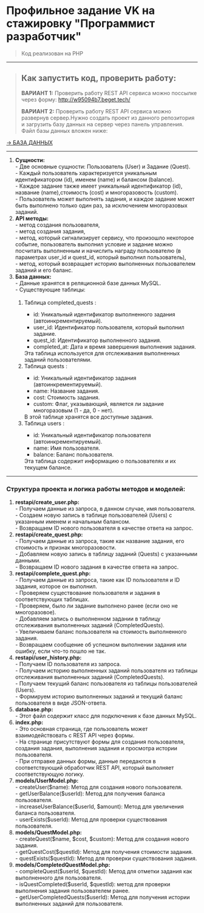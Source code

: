 # Профильное задание VK на стажировку "Программист разработчик"

>    Код реализован на PHP

---

> <strong><h2>Как запустить код, проверить работу:</h2></strong>
> <p><strong>ВАРИАНТ 1:</strong> Проверить работу REST API сервиса можно поссылке через форму: <a href="http://w95094b7.beget.tech/">http://w95094b7.beget.tech/</a></p>
> <p><strong>ВАРИАНТ 2:</strong> Проверить работу REST API сервиса можно развернув сервер.Нужно создать проект из данного репозитория и загрузить базу данных на сервер через панель управления. Файл базы данных вложен ниже:</p>
[ -> БАЗА ДАННЫХ ](https://github.com/ktsmsnv/vk-internship/blob/1330565b21d912b183af0ed51c0597549dd4e93c/vk_restapi.sql)

---

<ol>
  <li>
    <strong>
       Сущности:
    </strong>
    <br />
     - Две основные сущности: Пользователь (User) и Задание (Quest).
    <br />
     - Каждый пользователь характеризуется уникальным идентификатором (id), именем (name) и балансом (balance).
    <br />
     - Каждое задание также имеет уникальный идентификатор (id), название (name),стоимость (cost) и многоразовость (custom).
    <br />
     - Пользователь может выполнять задания, и каждое задание может быть выполнено только один раз, за исключением многоразовых заданий.
  </li>
  <li>
    <strong>
       API методы:
    </strong>
    <br />
     - метод создания пользователя,
    <br />
     - метод создания задания,
    <br />
     - метод, который сигнализирует сервису, что произошло некоторое событие, пользователь выполнил условие и задание можно посчитать выполненным и начислить награду пользователю (в параметрах user_id и quest_id, который выполнил пользователь),
    <br />
     - метод, который возвращает историю выполненных пользователем заданий и его баланс.
  </li>
  <li>
    <strong>
       База данных:
    </strong>
    <br />
     - Данные хранятся в реляционной базе данных MySQL.
    <br />
     - Существующие таблицы:
    <br><br />
          <ol>
          <li>Таблица completed_quests :</li>
            <ul>
              <li>id: Уникальный идентификатор выполненного задания (автоинкрементируемый).</li>
              <li>user_id: Идентификатор пользователя, который выполнил задание.</li>
              <li>quest_id: Идентификатор выполненного задания.</li>
              <li>completed_at: Дата и время завершения выполнения задания.</li>
             </ul>
              Эта таблица используется для отслеживания выполненных заданий пользователями. 
        <li>Таблица quests :</li>
         <ul>
          <li>id: Уникальный идентификатор задания (автоинкрементируемый).</li>
          <li>name: Название задания.</li>
          <li>cost: Стоимость задания.</li>
          <li>custom: Флаг, указывающий, является ли задание многоразовым (1 - да, 0 - нет).</li>
          </ul>
          В этой таблице хранятся все доступные задания.
          <li>Таблица users :</li>
          <ul>
          <li>id: Уникальный идентификатор пользователя (автоинкрементируемый).</li>
          <li>name: Имя пользователя.</li>
          <li>balance: Баланс пользователя.
          </ul>
          Эта таблица содержит информацию о пользователях и их текущем балансе.
          </ol>
  </li>
</ol>

---

<h3>Структура проекта и логика работы методов и моделей:</h3>
<ol>
  <li>
    <strong>
       restapi/create_user.php:
    </strong>
    <br />
     - Получаем данные из запроса, в данном случае, имя пользователя.
    <br />
     - Создаем новую запись в таблице пользователей (Users) с указанным именем и начальным балансом.
    <br />
     - Возвращаем ID нового пользователя в качестве ответа на запрос.
  </li>
  <li>
    <strong>
       restapi/create_quest.php:
    </strong>
    <br />
     - Получаем данные из запроса, такие как название задания, его стоимость и признак многоразовости.
    <br />
     - Добавляем новую запись в таблицу заданий (Quests) с указанными данными.
    <br />
     - Возвращаем ID нового задания в качестве ответа на запрос.
  </li>
  <li>
    <strong>
       restapi/complete_quest.php:
    </strong>
    <br />
     - Получаем данные из запроса, такие как ID пользователя и ID задания, которое он выполнил.
    <br />
     - Проверяем существование пользователя и задания в соответствующих таблицах.
    <br />
     - Проверяем, было ли задание выполнено ранее (если оно не многоразовое).
    <br />
     - Добавляем запись о выполненном задании в таблицу отслеживания выполненных заданий (CompletedQuests).
    <br />
     - Увеличиваем баланс пользователя на стоимость выполненного задания.
    <br />
     - Возвращаем сообщение об успешном выполнении задания или ошибку, если что-то пошло не так.
  </li>
  <li>
    <strong>
       restapi/user_history.php:
    </strong>
    <br />
     - Получаем ID пользователя из запроса.
    <br />
     - Получаем историю выполненных заданий пользователя из таблицы отслеживания выполненных заданий (CompletedQuests).
    <br />
     - Получаем текущий баланс пользователя из таблицы пользователей (Users).
    <br />
     - Формируем историю выполненных заданий и текущий баланс пользователя в виде JSON-ответа.
  </li>
  <li>
    <strong>
       database.php:
    </strong>
    <br />
     - Этот файл содержит класс для подключения к базе данных MySQL.
  </li>
  <li>
    <strong>
       index.php:
    </strong>
    <br />
     - Это основная страница, где пользователь может взаимодействовать с REST API через формы.
    <br />
     - На странице присутствуют формы для создания пользователя, создания задания, выполнения задания и просмотра истории пользователя.
    <br />
     - При отправке данных формы, данные передаются в соответствующий обработчик REST API, который выполняет соответствующую логику.
  </li>
  <li>
    <strong>
       models/UserModel.php:
    </strong>
    <br />
     - createUser($name): Метод для создания нового пользователя.
    <br />
     - getUserBalance($userId): Метод для получения баланса пользователя.
    <br />
     - increaseUserBalance($userId, $amount): Метод для увеличения баланса пользователя.
    <br />
     - userExists($userId): Метод для проверки существования пользователя.
  </li>
  <li>
    <strong>
       models/QuestModel.php:
    </strong>
    <br />
     - createQuest($name, $cost, $custom): Метод для создания нового задания.
    <br />
     - getQuestCost($questId): Метод для получения стоимости задания.
    <br />
     - questExists($questId): Метод для проверки существования задания.
  </li>
  <li>
    <strong>
       models/CompletedQuestModel.php:
    </strong>
    <br />
     - completeQuest($userId, $questId): Метод для отметки задания как выполненного для пользователя.
    <br />
     - isQuestCompleted($userId, $questId): метод для проверки выполнения задания пользователем ранее.
    <br />
     - getUserCompletedQuests($userId): Метод для получения истории выполненных заданий для пользователя.
  </li>
</ol>
    <br />
